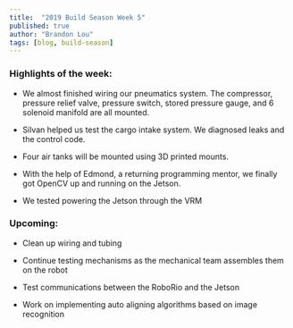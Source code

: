 ```yaml
---
title:  "2019 Build Season Week 5"
published: true
author: "Brandon Lou"
tags: [blog, build-season]
---
```

### Highlights of the week:

- We almost finished wiring our pneumatics system. The compressor, pressure relief valve, pressure switch, stored pressure gauge, and 6 solenoid manifold are all mounted.

- Silvan helped us test the cargo intake system. We diagnosed leaks and the control code.

- Four air tanks will be mounted using 3D printed mounts.

- With the help of Edmond, a returning programming mentor, we finally got OpenCV up and running on the Jetson.

- We tested powering the Jetson through the VRM

### Upcoming:

- Clean up wiring and tubing

- Continue testing mechanisms as the mechanical team assembles them on the robot

- Test communications between the RoboRio and the Jetson

- Work on implementing auto aligning algorithms based on image recognition

